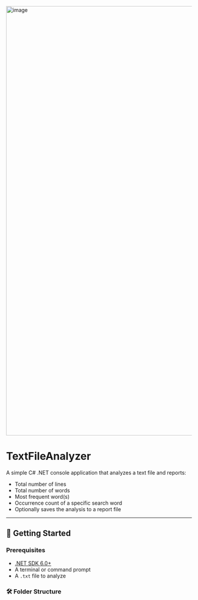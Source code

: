 <img width="1548" height="1161" alt="image" src="https://github.com/user-attachments/assets/6161e523-5e1a-4e51-9841-2ac627e0ec76" />

# TextFileAnalyzer

A simple C# .NET console application that analyzes a text file and reports:
- Total number of lines
- Total number of words
- Most frequent word(s)
- Occurrence count of a specific search word
- Optionally saves the analysis to a report file

---

## 🚀 Getting Started

### Prerequisites
- [.NET SDK 6.0+](https://dotnet.microsoft.com/download)
- A terminal or command prompt
- A `.txt` file to analyze

### 🛠 Folder Structure

